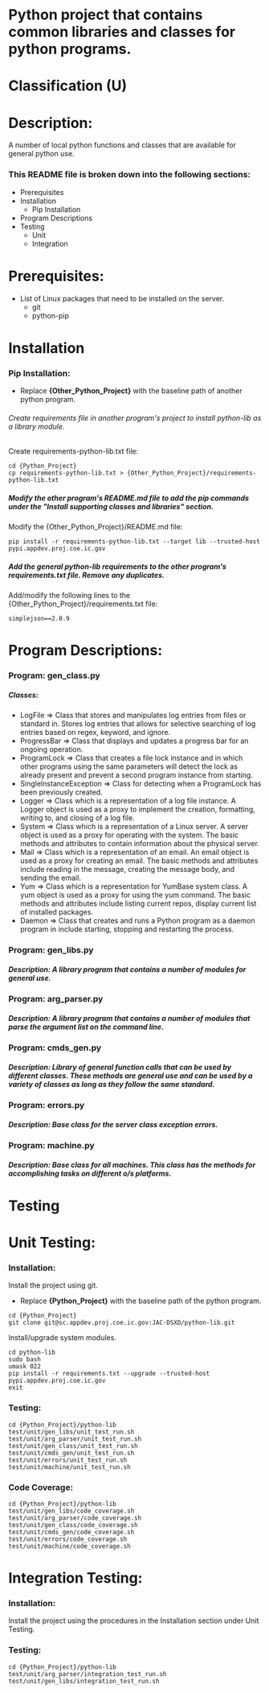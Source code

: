 # Python project that contains common libraries and classes for python programs.
# Classification (U)

# Description:
  A number of local python functions and classes that are available for general python use.


### This README file is broken down into the following sections:
 *  Prerequisites
 *  Installation
    - Pip Installation
 *  Program Descriptions
 *  Testing
    - Unit
    - Integration


# Prerequisites:
  * List of Linux packages that need to be installed on the server.
    - git
    - python-pip


# Installation

### Pip Installation:
  * Replace **{Other_Python_Project}** with the baseline path of another python program.

###### Create requirements file in another program's project to install python-lib as a library module.

Create requirements-python-lib.txt file:

```
cd {Python_Project}
cp requirements-python-lib.txt > {Other_Python_Project}/requirements-python-lib.txt
```

##### Modify the other program's README.md file to add the pip commands under the "Install supporting classes and libraries" section.

Modify the {Other_Python_Project}/README.md file:

```
pip install -r requirements-python-lib.txt --target lib --trusted-host pypi.appdev.proj.coe.ic.gov
```

##### Add the general python-lib requirements to the other program's requirements.txt file.  Remove any duplicates.

Add/modify the following lines to the {Other_Python_Project}/requirements.txt file:

```
simplejson==2.0.9
```


# Program Descriptions:
### Program:  gen_class.py
##### Classes:
  * LogFile => Class that stores and manipulates log entries from files or standard in.  Stores log entries that allows for selective searching of log entries based on regex, keyword, and ignore.
  * ProgressBar => Class that displays and updates a progress bar for an ongoing operation.
  * ProgramLock => Class that creates a file lock instance and in which other programs using the same parameters will detect the lock as already present and prevent a second program instance from starting.
  * SingleInstanceException => Class for detecting when a ProgramLock has been previously created.
  * Logger => Class which is a representation of a log file instance.  A Logger object is used as a proxy to implement the creation, formatting, writing to, and closing of a log file.
  * System => Class which is a representation of a Linux server.  A server object is used as a proxy for operating with the system.  The basic methods and attributes to contain information about the physical server.
  * Mail => Class which is a representation of an email.  An email object is used as a proxy for creating an email.  The basic methods and attributes include reading in the message, creating the message body, and sending the email.
  * Yum => Class which is a representation for YumBase system class.  A yum object is used as a proxy for using the yum command.  The basic methods and attributes include listing current repos, display current list of installed packages.
  * Daemon =>  Class that creates and runs a Python program as a daemon program in include starting, stopping and restarting the process.


### Program:  gen_libs.py
##### Description:  A library program that contains a number of modules for general use.


### Program:  arg_parser.py
##### Description:  A library program that contains a number of modules that parse the argument list on the command line.


### Program:  cmds_gen.py
##### Description:  Library of general function calls that can be used by different classes.  These methods are general use and can be used by a variety of classes as long as they follow the same standard.


### Program:  errors.py
##### Description:  Base class for the server class exception errors.


### Program:  machine.py
##### Description:  Base class for all machines.  This class has the methods for accomplishing tasks on different o/s platforms.


# Testing

# Unit Testing:

### Installation:

Install the project using git.
  * Replace **{Python_Project}** with the baseline path of the python program.

```
cd {Python_Project}
git clone git@sc.appdev.proj.coe.ic.gov:JAC-DSXD/python-lib.git
```

Install/upgrade system modules.

```
cd python-lib
sudo bash
umask 022
pip install -r requirements.txt --upgrade --trusted-host pypi.appdev.proj.coe.ic.gov
exit
```

### Testing:

```
cd {Python_Project}/python-lib
test/unit/gen_libs/unit_test_run.sh
test/unit/arg_parser/unit_test_run.sh
test/unit/gen_class/unit_test_run.sh
test/unit/cmds_gen/unit_test_run.sh
test/unit/errors/unit_test_run.sh
test/unit/machine/unit_test_run.sh
```

### Code Coverage:

```
cd {Python_Project}/python-lib
test/unit/gen_libs/code_coverage.sh
test/unit/arg_parser/code_coverage.sh
test/unit/gen_class/code_coverage.sh
test/unit/cmds_gen/code_coverage.sh
test/unit/errors/code_coverage.sh
test/unit/machine/code_coverage.sh
```

# Integration Testing:

### Installation:

Install the project using the procedures in the Installation section under Unit Testing.

### Testing:
```
cd {Python_Project}/python-lib
test/unit/arg_parser/integration_test_run.sh
test/unit/gen_libs/integration_test_run.sh
```

